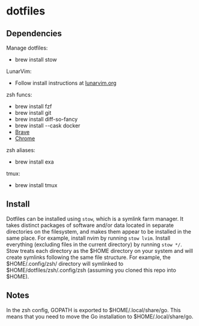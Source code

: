 # dotfiles

## Dependencies

Manage dotfiles:
* brew install stow


LunarVim:
* Follow install instructions at [lunarvim.org](https://www.lunarvim.org/01-installing.html)

zsh funcs:
* brew install fzf
* brew install git
* brew install diff-so-fancy
* brew install --cask docker
* [Brave](https://brave.com/download/)
* [Chrome](https://www.google.com/chrome/)


zsh aliases:
* brew install exa

tmux:
* brew install tmux

## Install

Dotfiles can be installed using `stow`, which  is a symlink farm manager. It takes distinct packages of software and/or
data located in separate directories on the filesystem, and makes them appear to be installed in the same place. For 
example, install nvim by running `stow lvim`. Install everything (excluding files in the current directory) by running `stow */`.
Stow treats each directory as the $HOME directory on your system and will create symlinks following the same file structure. 
For example, the $HOME/.config/zsh/ directory will symlinked to $HOME/dotfiles/zsh/.config/zsh (assuming you cloned this
repo into $HOME).

## Notes

In the zsh config, GOPATH is exported to $HOME/.local/share/go. This means that you need to move the Go installation to $HOME/.local/share/go.
